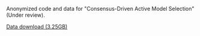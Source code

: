 Anonymized code and data for "Consensus-Driven Active Model Selection" (Under review).

[Data download (3.25GB)](https://drive.google.com/file/d/1H8zXwAGkkAQP5L1gofpeF69jeIZqzPaW/view?usp=sharing)
